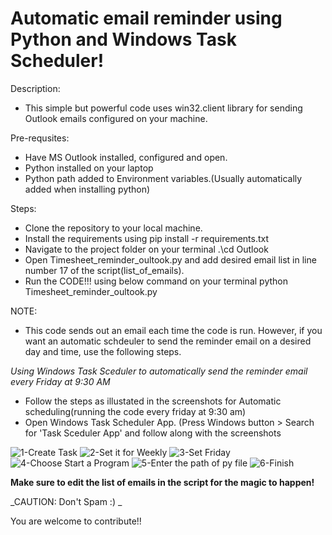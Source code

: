 # Automatic email reminder using Python and Windows Task Scheduler!

Description:
- This simple but powerful code uses win32.client library for sending Outlook emails configured on your machine.

Pre-requsites:
- Have MS Outlook installed, configured and open.
- Python installed on your laptop
- Python path added to Environment variables.(Usually automatically added when installing python)

Steps:
- Clone the repository to your local machine.
- Install the requirements using pip install -r requirements.txt
- Navigate to the project folder on your terminal .\cd Outlook
- Open Timesheet_reminder_oultook.py and add desired email list in line number 17 of the script(list_of_emails).
- Run the CODE!!! using below command on your terminal
python Timesheet_reminder_oultook.py

NOTE:
- This code sends out an email each time the code is run. However, if you want an automatic schdeuler to send the reminder email on a desired day and time, use the following steps.

*Using Windows Task Sceduler to automatically send the reminder email every Friday at 9:30 AM*
 - Follow the steps as illustated in the screenshots for Automatic scheduling(running the code every friday at 9:30 am)
 - Open Windows Task Scheduler App. (Press Windows button > Search for 'Task Sceduler App' and follow along with the screenshots

![1-Create Task](https://user-images.githubusercontent.com/122895165/217017218-e1b02cfe-8f2e-4eb7-b0a9-8f3a30041c6c.png)
![2-Set it for Weekly](https://user-images.githubusercontent.com/122895165/217017199-3104c865-0a98-49ae-a8a1-57139b04ebc1.png)
![3-Set Friday](https://user-images.githubusercontent.com/122895165/217017205-08522fe4-25ab-4bde-882e-c10f2ca1d765.png)
![4-Choose Start a Program](https://user-images.githubusercontent.com/122895165/217017210-6007cd0f-d5e3-4679-8478-7d0051271ec9.png)
![5-Enter the path of py file](https://user-images.githubusercontent.com/122895165/217017212-30993a92-ba9e-4119-9dce-e31acfd20b73.png)
![6-Finish](https://user-images.githubusercontent.com/122895165/217017215-51d6e067-7d9f-46ca-a9c8-8f436b2227b8.png)

**Make sure to edit the list of emails in the script for the magic to happen!**

_CAUTION:
Don't Spam :) _

You are welcome to contribute!!
